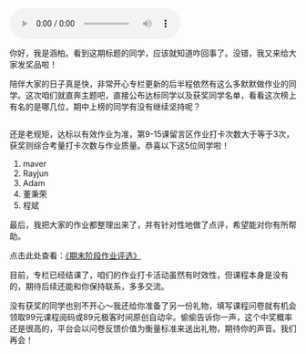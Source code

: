 <audio title="期末阶段作业打卡：恭喜！5位同学获100元充值码" src="https://static001.geekbang.org/resource/audio/61/3c/618a03a027a693ef53ec59d29960a33c.mp3" controls="controls"></audio> 
<p>你好，我是涵柏。看到这期标题的同学，应该就知道咋回事了。没错，我又来给大家发奖品啦！</p><p>陪伴大家的日子真是快，非常开心专栏更新的后半程依然有这么多默默做作业的同学。这次咱们就直奔主题吧，直接公布达标同学以及获奖同学名单，看看这次榜上有名的是哪几位，期中上榜的同学有没有继续坚持呢？</p><p><img src="https://static001.geekbang.org/resource/image/4a/25/4a7e3460b6a2a9590f0f7ed67c050325.jpg" alt=""></p><p>还是老规矩，达标以有效作业为准，第9-15课留言区作业打卡次数大于等于3次，获奖则综合考量打卡次数与作业质量。恭喜以下这5位同学啦！</p><ol>
<li>maver</li>
<li>Rayjun</li>
<li>Adam</li>
<li>董秉荣</li>
<li>程斌</li>
</ol><p>最后，我把大家的作业都整理出来了，并有针对性地做了点评，希望能对你有所帮助。</p><p>点击此处查看：<a href="https://shimo.im/sheets/5yyAaEdppzgOWiFs/MODOC/">《期末阶段作业评选》</a></p><p>目前，专栏已经结课了，咱们的作业打卡活动虽然有时效性，但课程本身是没有的，期待后续还能和你保持联系，多多交流。</p><p>没有获奖的同学也别不开心～我还给你准备了另一份礼物，填写课程问卷就有机会领取99元课程阅码或89元极客时间原创自动伞。偷偷告诉你一声，这个中奖概率还是很高的，平台会以问卷反馈价值为衡量标准来送出礼物，期待你的声音。我们再会！</p><p><a href="https://jinshuju.net/f/Gj9mXL"><img src="https://static001.geekbang.org/resource/image/a0/4b/a0d4a538591a0c317468d9dd7f2f7b4b.jpg" alt=""></a></p><!-- [[[read_end]]] -->